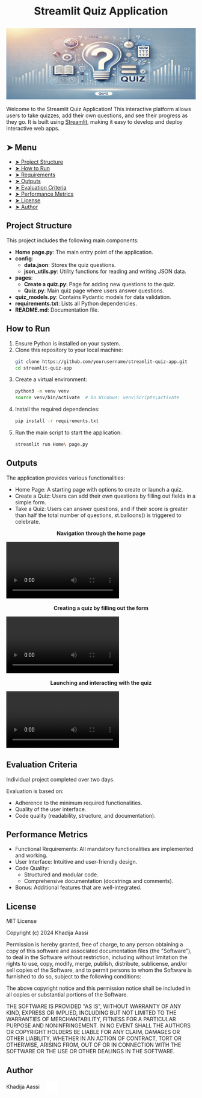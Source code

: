 # <p align="center">Streamlit Quiz Application</p>
<p align="center">
    <img src="images/quiz_banner.png" alt="Quiz Application Banner">
</p>

Welcome to the Streamlit Quiz Application! This interactive platform allows users to take quizzes, add their own questions, and see their progress as they go. It is built using [Streamlit](https://streamlit.io/), making it easy to develop and deploy interactive web apps.

## ➤ Menu

* [➤ Project Structure](#-project-structure)
* [➤ How to Run](#-how-to-run)
* [➤ Requirements](#-requirements)
* [➤ Outputs](#-outputs)
* [➤ Evaluation Criteria](#-evaluation-criteria)
* [➤ Performance Metrics](#-performance-metrics)
* [➤ License](#-license)
* [➤ Author](#-author)

## Project Structure

This project includes the following main components:

- **Home page.py**: The main entry point of the application.
- **config**:
    - **data.json**: Stores the quiz questions.
    - **json_utils.py**: Utility functions for reading and writing JSON data.
- **pages**:
    - **Create a quiz.py**: Page for adding new questions to the quiz.
    - **Quiz.py**: Main quiz page where users answer questions.
- **quiz_models.py**: Contains Pydantic models for data validation.
- **requirements.txt**: Lists all Python dependencies.
- **README.md**: Documentation file.

## How to Run

1. Ensure Python is installed on your system.
2. Clone this repository to your local machine:
   ```bash
   git clone https://github.com/yourusername/streamlit-quiz-app.git
   cd streamlit-quiz-app
   ```
3. Create a virtual environment:
    ```bash
    python3 -m venv venv
    source venv/bin/activate  # On Windows: venv\Scripts\activate
    ```
4. Install the required dependencies:
    ```bash
    pip install -r requirements.txt
    ```
5. Run the main script to start the application:
    ```bash
    streamlit run Home\ page.py

## Outputs


The application provides various functionalities:

- Home Page: A starting page with options to create or launch a quiz.
- Create a Quiz: Users can add their own questions by filling out fields in a simple form.
- Take a Quiz: Users can answer questions, and if their score is greater than half the total number of questions, st.balloons() is triggered to celebrate.

<p align="center"><b>Navigation through the home page</b></p>
<video width="auto" controls>
  <source src="images/navigation.mov" type="video/mp4">
  Your browser does not support the video tag.
</video>

<p align="center"><b>Creating a quiz by filling out the form</b></p>
<video width="auto" controls>
  <source src="images/creer_quiz.mov" type="video/mp4">
  Your browser does not support the video tag.
</video>

<p align="center"><b>Launching and interacting with the quiz</b></p>
<video width="auto" controls>
  <source src="images/quiz.mov" type="video/mp4">
  Your browser does not support the video tag.
</video>


## Evaluation Criteria

Individual project completed over two days.

Evaluation is based on:

- Adherence to the minimum required functionalities.
- Quality of the user interface.
- Code quality (readability, structure, and documentation).

## Performance Metrics

- Functional Requirements: All mandatory functionalities are implemented and working.
- User Interface: Intuitive and user-friendly design.
- Code Quality:
    - Structured and modular code.
    - Comprehensive documentation (docstrings and comments).
- Bonus: Additional features that are well-integrated.

## License
MIT License

Copyright (c) 2024 Khadija Aassi

Permission is hereby granted, free of charge, to any person obtaining a copy
of this software and associated documentation files (the "Software"), to deal
in the Software without restriction, including without limitation the rights
to use, copy, modify, merge, publish, distribute, sublicense, and/or sell
copies of the Software, and to permit persons to whom the Software is
furnished to do so, subject to the following conditions:

The above copyright notice and this permission notice shall be included in all
copies or substantial portions of the Software.

THE SOFTWARE IS PROVIDED "AS IS", WITHOUT WARRANTY OF ANY KIND, EXPRESS OR
IMPLIED, INCLUDING BUT NOT LIMITED TO THE WARRANTIES OF MERCHANTABILITY,
FITNESS FOR A PARTICULAR PURPOSE AND NONINFRINGEMENT. IN NO EVENT SHALL THE
AUTHORS OR COPYRIGHT HOLDERS BE LIABLE FOR ANY CLAIM, DAMAGES OR OTHER
LIABILITY, WHETHER IN AN ACTION OF CONTRACT, TORT OR OTHERWISE, ARISING FROM,
OUT OF OR IN CONNECTION WITH THE SOFTWARE OR THE USE OR OTHER DEALINGS IN THE
SOFTWARE.

## Author

Khadija Aassi <a href="https://github.com/Khadaassi" target="_blank"> <img loading="lazy" src="images/github-mark.png" width="30" height="30" style="vertical-align: middle; margin-left: 15px;" alt="GitHub Logo"> </a>

